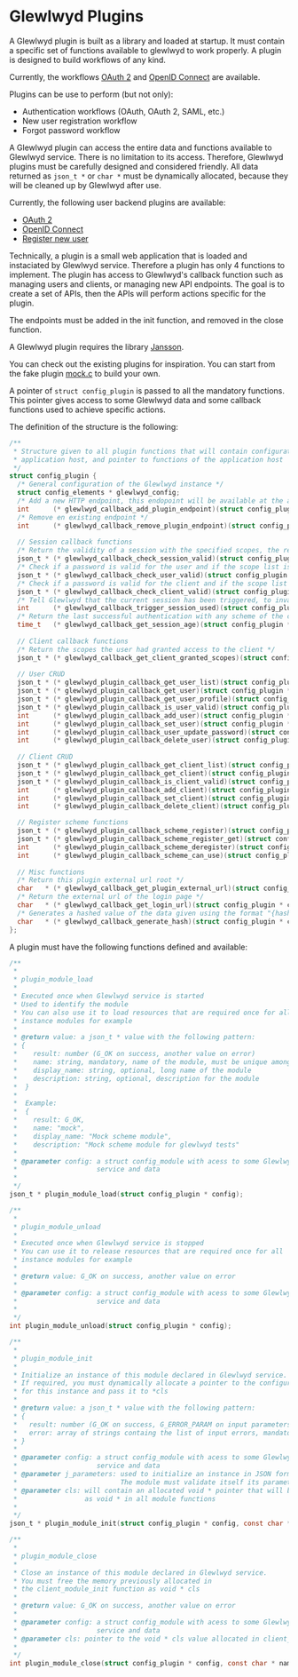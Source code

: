 # Glewlwyd Plugins

A Glewlwyd plugin is built as a library and loaded at startup. It must contain a specific set of functions available to glewlwyd to work properly. A plugin is designed to build workflows of any kind.

Currently, the workflows [OAuth 2](../../docs/OAUTH2.md) and [OpenID Connect](../../docs/OIDC.md) are available.

Plugins can be use to perform (but not only):
- Authentication workflows (OAuth, OAuth 2, SAML, etc.)
- New user registration workflow
- Forgot password workflow

A Glewlwyd plugin can access the entire data and functions available to Glewlwyd service. There is no limitation to its access. Therefore, Glewlwyd plugins must be carefully designed and considered friendly. All data returned as `json_t *` or `char *` must be dynamically allocated, because they will be cleaned up by Glewlwyd after use.

Currently, the following user backend plugins are available:
- [OAuth 2](protocol_oauth2.c)
- [OpenID Connect](protocol_oidc.c)
- [Register new user](register.c)

Technically, a plugin is a small web application that is loaded and instaciated by Glewlwyd service. Therefore a plugin has only 4 functions to implement. The plugin has access to Glewlwyd's callback function such as managing users and clients, or managing new API endpoints. The goal is to create a set of APIs, then the APIs will perform actions specific for the plugin.

The endpoints must be added in the init function, and removed in the close function.

A Glewlwyd plugin requires the library [Jansson](https://github.com/akheron/Jansson).

You can check out the existing plugins for inspiration. You can start from the fake plugin [mock.c](mock.c) to build your own.

A pointer of `struct config_plugin` is passed to all the mandatory functions. This pointer gives access to some Glewlwyd data and some callback functions used to achieve specific actions.

The definition of the structure is the following:

```C
/**
 * Structure given to all plugin functions that will contain configuration on the
 * application host, and pointer to functions of the application host
 */
struct config_plugin {
  /* General configuration of the Glewlwyd instance */
  struct config_elements * glewlwyd_config;
  /* Add a new HTTP endpoint, this endopoint will be available at the address http[s]://<glewlwyd_server>/<glewlwyd_api_prefix>/<name>/<url>, example: https://localhost:4953/api/glwd/auth */
  int      (* glewlwyd_callback_add_plugin_endpoint)(struct config_plugin * config, const char * method, const char * name, const char * url, unsigned int priority, int (* callback)(const struct _u_request * request, struct _u_response * response, void * user_data), void * user_data);
  /* Remove en existing endpoint */
  int      (* glewlwyd_callback_remove_plugin_endpoint)(struct config_plugin * config, const char * method, const char * name, const char * url);
  
  // Session callback functions
  /* Return the validity of a session with the specified scopes, the result will tell if scopes require registration or scheme authentication */
  json_t * (* glewlwyd_callback_check_session_valid)(struct config_plugin * config, const struct _u_request * request, const char * scope_list);
  /* Check if a password is valid for the user and if the scope list is available to the user */
  json_t * (* glewlwyd_callback_check_user_valid)(struct config_plugin * config, const char * username, const char * password, const char * scope_list);
  /* Check if a password is valid for the client and if the scope list is available to the client */
  json_t * (* glewlwyd_callback_check_client_valid)(struct config_plugin * config, const char * client_id, const char * password);
  /* Tell Glewlwyd that the current session has been triggered, to invalidate some scheme session if necessary */
  int      (* glewlwyd_callback_trigger_session_used)(struct config_plugin * config, const struct _u_request * request, const char * scope_list);
  /* Return the last successful authentication with any scheme of the current session */
  time_t   (* glewlwyd_callback_get_session_age)(struct config_plugin * config, const struct _u_request * request, const char * scope_list);
  
  // Client callback functions
  /* Return the scopes the user had granted access to the client */
  json_t * (* glewlwyd_callback_get_client_granted_scopes)(struct config_plugin * config, const char * client_id, const char * username, const char * scope_list);
  
  // User CRUD
  json_t * (* glewlwyd_plugin_callback_get_user_list)(struct config_plugin * config, const char * pattern, size_t offset, size_t limit);
  json_t * (* glewlwyd_plugin_callback_get_user)(struct config_plugin * config, const char * username);
  json_t * (* glewlwyd_plugin_callback_get_user_profile)(struct config_plugin * config, const char * username);
  json_t * (* glewlwyd_plugin_callback_is_user_valid)(struct config_plugin * config, const char * username, json_t * j_user, int add);
  int      (* glewlwyd_plugin_callback_add_user)(struct config_plugin * config, json_t * j_user);
  int      (* glewlwyd_plugin_callback_set_user)(struct config_plugin * config, const char * username, json_t * j_user);
  int      (* glewlwyd_plugin_callback_user_update_password)(struct config_plugin * config, const char * username, const char * password);
  int      (* glewlwyd_plugin_callback_delete_user)(struct config_plugin * config, const char * username);
  
  // Client CRUD
  json_t * (* glewlwyd_plugin_callback_get_client_list)(struct config_plugin * config, const char * pattern, size_t offset, size_t limit);
  json_t * (* glewlwyd_plugin_callback_get_client)(struct config_plugin * config, const char * client_id);
  json_t * (* glewlwyd_plugin_callback_is_client_valid)(struct config_plugin * config, const char * client_id, json_t * j_client, int add);
  int      (* glewlwyd_plugin_callback_add_client)(struct config_plugin * config, json_t * j_client);
  int      (* glewlwyd_plugin_callback_set_client)(struct config_plugin * config, const char * client_id, json_t * j_client);
  int      (* glewlwyd_plugin_callback_delete_client)(struct config_plugin * config, const char * client_id);

  // Register scheme functions
  json_t * (* glewlwyd_plugin_callback_scheme_register)(struct config_plugin * config, const char * mod_name, const struct _u_request * http_request, const char * username, json_t * j_scheme_data);
  json_t * (* glewlwyd_plugin_callback_scheme_register_get)(struct config_plugin * config, const char * mod_name, const struct _u_request * http_request, const char * username);
  int      (* glewlwyd_plugin_callback_scheme_deregister)(struct config_plugin * config, const char * mod_name, const char * username);
  int      (* glewlwyd_plugin_callback_scheme_can_use)(struct config_plugin * config, const char * mod_name, const char * username);
  
  // Misc functions
  /* Return this plugin external url root */
  char   * (* glewlwyd_callback_get_plugin_external_url)(struct config_plugin * config, const char * name);
  /* Return the external url of the login page */
  char   * (* glewlwyd_callback_get_login_url)(struct config_plugin * config, const char * client_id, const char * scope_list, const char * callback_url, struct _u_map * additional_parameters);
  /* Generates a hashed value of the data given using the format "{hash_type}<hash_value>", the hash type is specified in the config file */
  char   * (* glewlwyd_callback_generate_hash)(struct config_plugin * config, const char * data);
};
```

A plugin must have the following functions defined and available:

```C
/**
 * 
 * plugin_module_load
 * 
 * Executed once when Glewlwyd service is started
 * Used to identify the module
 * You can also use it to load resources that are required once for all
 * instance modules for example
 * 
 * @return value: a json_t * value with the following pattern:
 * {
 *    result: number (G_OK on success, another value on error)
 *    name: string, mandatory, name of the module, must be unique among other scheme modules
 *    display_name: string, optional, long name of the module
 *    description: string, optional, description for the module
 *  }
 * 
 *  Example:
 *  {
 *    result: G_OK,
 *    name: "mock",
 *    display_name: "Mock scheme module",
 *    description: "Mock scheme module for glewlwyd tests"
 * 
 * @parameter config: a struct config_module with acess to some Glewlwyd
 *                    service and data
 * 
 */
json_t * plugin_module_load(struct config_plugin * config);
```

```C
/**
 * 
 * plugin_module_unload
 * 
 * Executed once when Glewlwyd service is stopped
 * You can use it to release resources that are required once for all
 * instance modules for example
 * 
 * @return value: G_OK on success, another value on error
 * 
 * @parameter config: a struct config_module with acess to some Glewlwyd
 *                    service and data
 * 
 */
int plugin_module_unload(struct config_plugin * config);
```

```C
/**
 * 
 * plugin_module_init
 * 
 * Initialize an instance of this module declared in Glewlwyd service.
 * If required, you must dynamically allocate a pointer to the configuration
 * for this instance and pass it to *cls
 * 
 * @return value: a json_t * value with the following pattern:
 * {
 *   result: number (G_OK on success, G_ERROR_PARAM on input parameters error, another value on error)
 *   error: array of strings containg the list of input errors, mandatory on result G_ERROR_PARAM, ignored otherwise
 * }
 * 
 * @parameter config: a struct config_module with acess to some Glewlwyd
 *                    service and data
 * @parameter j_parameters: used to initialize an instance in JSON format
 *                          The module must validate itself its parameters
 * @parameter cls: will contain an allocated void * pointer that will be sent back
 *                 as void * in all module functions
 * 
 */
json_t * plugin_module_init(struct config_plugin * config, const char * name, json_t * j_parameters, void ** cls);
```

```C
/**
 * 
 * plugin_module_close
 * 
 * Close an instance of this module declared in Glewlwyd service.
 * You must free the memory previously allocated in
 * the client_module_init function as void * cls
 * 
 * @return value: G_OK on success, another value on error
 * 
 * @parameter config: a struct config_module with acess to some Glewlwyd
 *                    service and data
 * @parameter cls: pointer to the void * cls value allocated in client_module_init
 * 
 */
int plugin_module_close(struct config_plugin * config, const char * name, void * cls);
```
